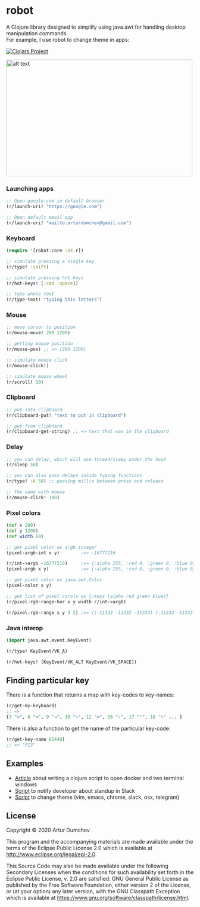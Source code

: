 # robot

A Clojure library designed to simplify using java.awt for handling desktop manipulation commands.  
For example, I use robot to change theme in apps: 

[![Clojars Project](https://img.shields.io/clojars/v/robot.svg)](https://clojars.org/robot)

<img src="https://github.com/Liverm0r/robot/blob/master/images/theme.gif" alt="alt text" width="500" height="312">

### Launching apps

```clj
;; Open google.com in default browser
(r/launch-uri! "https://google.com")

;; Open default email app
(r/launch-uri! "mailto:arturdumchev@gmail.com")
```

### Keyboard
```clojure
(require '[robot.core :as r])

;; simulate pressing a single key 
(r/type! :shift)

;; simulate pressing hot keys
(r/hot-keys! [:cmd :space])

;; type whole text 
(r/type-text! "typing this letters")
```

### Mouse
```clojure
;; move cursor to position
(r/mouse-move! 280 1200)

;; getting mouse position
(r/mouse-pos) ;; => [280 1200]

;; simulate mouse click
(r/mouse-click!)

;; simulate mouse wheel
(r/scroll! 10)
```

### Clipboard
```clojure
;; put into clipboard
(r/clipboard-put! "text to put in clipboard")

;; get from clipboard
(r/clipboard-get-string) ;; => text that was in the clipboard
```

### Delay
```clojure
;; you can delay, which will use thread/sleep under the hood
(r/sleep 50)

;; you can also pass delays inside typing functions
(r/type! :k 50) ;; passing millis between press and release

;; the same with mouse
(r/mouse-click! 100) 
```

### Pixel colors

```clojure
(def x 280)
(def y 1200)
(def width 60)

;; get pixel color as argb integer
(pixel-argb-int x y)        ;=> -16777216 

(r/int->argb -16777216)     ;=> {:alpha 255, :red 0, :green 0, :blue 0}
(pixel-argb x y)            ;=> {:alpha 255, :red 0, :green 0, :blue 0} 

;; get pixel color as java.awt.Color 
(pixel-color x y)

;; get list of pixel corols as {:keys [alpha red green blue]}
(r/pixel-rgb-range-hor x y width r/int->argb)

(r/pixel-rgb-range x y 3 2) ;=> ((-11332 -11332 -11332) (-11332 -11332 -11332))
```

### Java interop
```clojure
(import java.awt.event.KeyEvent)

(r/type! KeyEvent/VK_A)

(r/hot-keys! [KeyEvent/VK_ALT KeyEvent/VK_SPACE])
```

## Finding particular key
There is a function that returns a map with key-codes to key-names:
```clojure
(r/get-my-keyboard)
;; =>
{3 "⎋", 8 "⌫", 9 "⇥", 10 "⏎", 12 "⌧", 16 "⇧", 17 "⌃", 18 "⌥" ... }
````
There is also a function to get the name of the particular key-code:
```clojure
(r/get-key-name 61440)
;; => "F13"
```

## Examples

- [Article](https://github.com/D00mch/working-script) about writing a clojure script to open docker and two terminal windows
- [Script](https://github.com/Liverm0r/dotfiles/blob/master/clj_scripts/trutenko/src/trutenko/core.clj) to notify developer about standup in Slack  
- [Script](https://github.com/Liverm0r/dotfiles/blob/master/clj_scripts/theme/src/theme/core.clj) to change theme (vim, emacs, chrome, slack, osx, telegram)

## License

Copyright © 2020 Artur Dumchev

This program and the accompanying materials are made available under the
terms of the Eclipse Public License 2.0 which is available at
http://www.eclipse.org/legal/epl-2.0.

This Source Code may also be made available under the following Secondary
Licenses when the conditions for such availability set forth in the Eclipse
Public License, v. 2.0 are satisfied: GNU General Public License as published by
the Free Software Foundation, either version 2 of the License, or (at your
option) any later version, with the GNU Classpath Exception which is available
at https://www.gnu.org/software/classpath/license.html.

